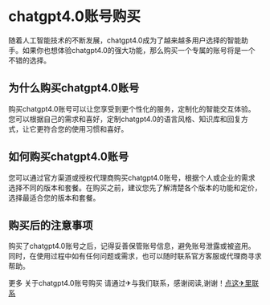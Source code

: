 # chatgpt4.0账号购买

随着人工智能技术的不断发展，chatgpt4.0成为了越来越多用户选择的智能助手。如果你也想体验chatgpt4.0的强大功能，那么购买一个专属的账号将是一个不错的选择。

## 为什么购买chatgpt4.0账号

购买chatgpt4.0账号可以让您享受到更个性化的服务，定制化的智能交互体验。您可以根据自己的需求和喜好，定制chatgpt4.0的语言风格、知识库和回复方式，让它更符合您的使用习惯和喜好。

## 如何购买chatgpt4.0账号

您可以通过官方渠道或授权代理商购买chatgpt4.0账号，根据个人或企业的需求选择不同的版本和套餐。在购买之前，建议您先了解清楚各个版本的功能和定价，选择最适合您的版本和套餐。

## 购买后的注意事项

购买了chatgpt4.0账号之后，记得妥善保管账号信息，避免账号泄露或被盗用。同时，在使用过程中如有任何问题或需求，也可以随时联系官方客服或代理商寻求帮助。

更多 关于chatgpt4.0账号购买 请通过✈与我们联系，感谢阅读,谢谢！[点这✈里联系](https://c.k02.cc)